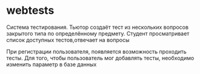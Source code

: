 # webtests
Система тестирования. 
Тьютор создаёт тест из нескольких вопросов закрытого типа по определённому предмету. 
Студент просматривает список доступных тестов,отвечает на вопросы 

При регистрации пользователя, появляется возможность проходить тесты.  Для того,  чтобы пользователь мог добавлять тесты,  необходимо изменить параметр в базе данных 
